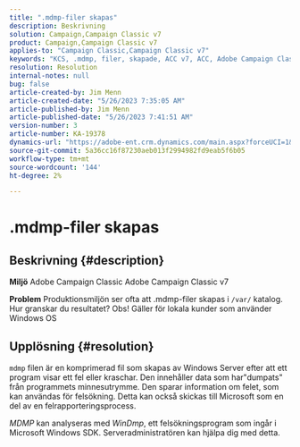 ```yaml
---
title: ".mdmp-filer skapas"
description: Beskrivning
solution: Campaign,Campaign Classic v7
product: Campaign,Campaign Classic v7
applies-to: "Campaign Classic,Campaign Classic v7"
keywords: "KCS, .mdmp, filer, skapade, ACC v7, ACC, Adobe Campaign Classic, Adobe Campaign Classic v7, Frågor och svar"
resolution: Resolution
internal-notes: null
bug: false
article-created-by: Jim Menn
article-created-date: "5/26/2023 7:35:05 AM"
article-published-by: Jim Menn
article-published-date: "5/26/2023 7:41:51 AM"
version-number: 3
article-number: KA-19378
dynamics-url: "https://adobe-ent.crm.dynamics.com/main.aspx?forceUCI=1&pagetype=entityrecord&etn=knowledgearticle&id=98791cd1-97fb-ed11-8849-6045bd006e5a"
source-git-commit: 5a36cc16f87230aeb013f2994982fd9eab5f6b05
workflow-type: tm+mt
source-wordcount: '144'
ht-degree: 2%

---
```


# .mdmp-filer skapas

## Beskrivning {#description}


<b>Miljö</b>
Adobe Campaign Classic Adobe Campaign Classic v7

<b>Problem</b>
Produktionsmiljön ser ofta att .mdmp-filer skapas i `/var/` katalog. Hur granskar du resultatet?
Obs! Gäller för lokala kunder som använder Windows OS


## Upplösning {#resolution}


`mdmp` filen är en komprimerad fil som skapas av Windows Server efter att ett program visar ett fel eller kraschar. Den innehåller data som har&quot;dumpats&quot; från programmets minnesutrymme.
Den sparar information om felet, som kan användas för felsökning. Detta kan också skickas till Microsoft som en del av en felrapporteringsprocess.



*MDMP* kan analyseras med *WinDmp*, ett felsökningsprogram som ingår i Microsoft Windows SDK. Serveradministratören kan hjälpa dig med detta.

